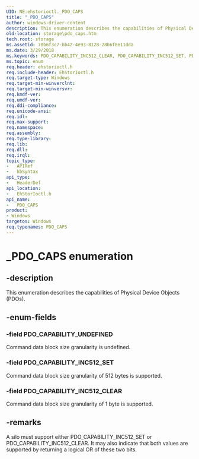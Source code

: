 ```yaml
---
UID: NE:ehstorioctl._PDO_CAPS
title: "_PDO_CAPS"
author: windows-driver-content
description: This enumeration describes the capabilities of Physical Device Objects (PDOs).
old-location: storage\pdo_caps.htm
tech.root: storage
ms.assetid: 78b6f3c7-bb42-4e93-8128-28b6f8e11dda
ms.date: 3/29/2018
ms.keywords: PDO_CAPABILITY_INC512_CLEAR, PDO_CAPABILITY_INC512_SET, PDO_CAPABILITY_UNDEFINED, PDO_CAPS, PDO_CAPS enumeration [Storage Devices], _PDO_CAPS, ehstorioctl/PDO_CAPABILITY_INC512_CLEAR, ehstorioctl/PDO_CAPABILITY_INC512_SET, ehstorioctl/PDO_CAPABILITY_UNDEFINED, ehstorioctl/PDO_CAPS, storage.pdo_caps, structs-silo_bb81f7e7-c317-4937-87de-b38832944fe5.xml
ms.topic: enum
req.header: ehstorioctl.h
req.include-header: EhStorIoctl.h
req.target-type: Windows
req.target-min-winverclnt: 
req.target-min-winversvr: 
req.kmdf-ver: 
req.umdf-ver: 
req.ddi-compliance: 
req.unicode-ansi: 
req.idl: 
req.max-support: 
req.namespace: 
req.assembly: 
req.type-library: 
req.lib: 
req.dll: 
req.irql: 
topic_type:
-	APIRef
-	kbSyntax
api_type:
-	HeaderDef
api_location:
-	EhStorIoctl.h
api_name:
-	PDO_CAPS
product:
- Windows
targetos: Windows
req.typenames: PDO_CAPS
---
```


# _PDO_CAPS enumeration


## -description


This enumeration describes the capabilities of Physical Device Objects (PDOs).


## -enum-fields




### -field PDO_CAPABILITY_UNDEFINED

Command data block size granularity is undefined.


### -field PDO_CAPABILITY_INC512_SET

Command data block size granularity of 512 bytes is supported.


### -field PDO_CAPABILITY_INC512_CLEAR

Command data block size granularity of 1 byte is supported.


## -remarks



A silo must support either PDO_CAPABILITY_INC512_SET or PDO_CAPABILITY_INC512_CLEAR. It may also indicate that both values are supported by returning a logical OR of these two bits.



